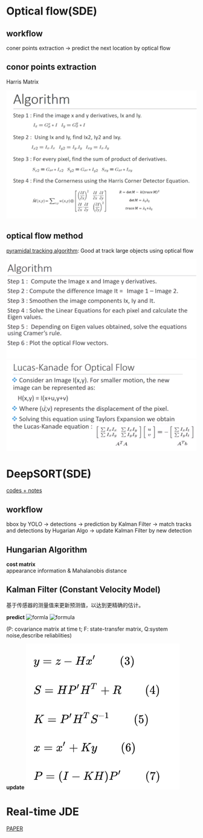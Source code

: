 
# Optical flow(SDE)
## workflow
coner points extraction -> predict the next location by optical flow
## conor points extraction
Harris Matrix

![algo](https://github.com/zzskyy0301/ReadPapers/blob/main/figures/e5e45cbad219e7592831fba6db7f12f.png)
## optical flow method
[pyramidal tracking algorithm](http://robots.stanford.edu/cs223b04/algo_tracking.pdf): 
Good at track large objects using optical flow  

![algorithm](https://github.com/zzskyy0301/ReadPapers/blob/main/figures/Screen%20Shot%202021-02-01%20at%203.43.17%20PM.png)
![lucas func](https://github.com/zzskyy0301/ReadPapers/blob/main/figures/Screen%20Shot%202021-02-01%20at%203.43.35%20PM.png)

# DeepSORT(SDE)
[codes + notes](https://zhuanlan.zhihu.com/p/90835266)
## workflow
bbox by YOLO → detections → prediction by  Kalman Filter → match tracks and detections by Hugarian Algo → update Kalman Filter by new detection
## Hungarian Algorithm
**cost matrix**  
appearance information & Mahalanobis distance

## Kalman Filter (Constant Velocity Model)
基于传感器的测量值来更新预测值，以达到更精确的估计。  

**predict**
![formla](https://www.zhihu.com/equation?tex=+x%27%3DFx+%5Cqquad%281%29)
![formula](https://www.zhihu.com/equation?tex=P%27+%3D+FPF%5E%7BT%7D%2BQ%5Cqquad%282%29)  

(P: covariance matrix at time t; F: state-transfer matrix, Q:system noise,describe reliablities)  

**update**
![update](https://github.com/zzskyy0301/ReadPapers/blob/main/figures/%E5%BE%AE%E4%BF%A1%E5%9B%BE%E7%89%87_20210202110040.png)


# Real-time JDE
[PAPER](https://arxiv.org/pdf/1909.12605.pdf)


